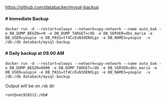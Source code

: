 https://github.com/databacker/mysql-backup


#### # Immediate Backup
```
docker run -d --restart=always --network=upy-network --name auto_bak -e DB_DUMP_BEGIN=+0 -e DB_DUMP_TARGET=/db -e DB_SERVER=dbs_maria -e DB_USER=youpie -e DB_PASS=tf4CcEuN3dENXLgs -e DB_NAMES=youpie  -v /db:/db databack/mysql-backup
```


#### # Daily backup at 09.00 AM
```
docker run -d --restart=always --network=upy-network --name auto_bak -e DB_DUMP_BEGIN=0900 -e DB_DUMP_TARGET=/db -e DB_SERVER=dbs_maria -e DB_USER=youpie -e DB_PASS=tf4CcEuN3dENXLgs -e DB_NAMES=youpie  -v /db:/db databack/mysql-backup
```

Output will be on `/db` dir
```
root@vmi928512:/db# 
```
